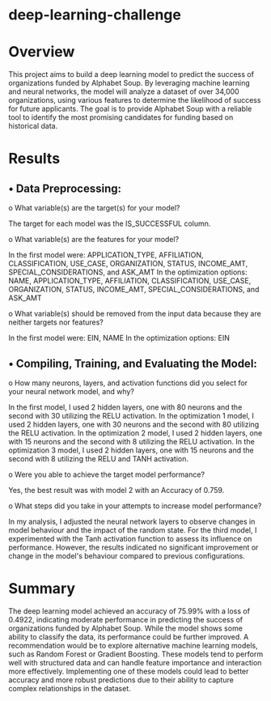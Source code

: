 # deep-learning-challenge

<h1>Overview</h1>

This project aims to build a deep learning model to predict the success of organizations funded by Alphabet Soup. By leveraging machine learning and neural networks, the model will analyze a dataset of over 34,000 organizations, using various features to determine the likelihood of success for future applicants. The goal is to provide Alphabet Soup with a reliable tool to identify the most promising candidates for funding based on historical data.

<h1>Results</h1>

<h2>• Data Preprocessing:</h2>

o	What variable(s) are the target(s) for your model?

The target for each model was the IS_SUCCESSFUL column. 

o	What variable(s) are the features for your model?

In the first model were: APPLICATION_TYPE, AFFILIATION, CLASSIFICATION, USE_CASE, ORGANIZATION, STATUS, INCOME_AMT, SPECIAL_CONSIDERATIONS, and ASK_AMT
In the optimization options: NAME, APPLICATION_TYPE, AFFILIATION, CLASSIFICATION, USE_CASE, ORGANIZATION, STATUS, INCOME_AMT, SPECIAL_CONSIDERATIONS, and ASK_AMT

o	What variable(s) should be removed from the input data because they are neither targets nor features?

In the first model were: EIN, NAME
In the optimization options: EIN

<h2>•	Compiling, Training, and Evaluating the Model:</h2>

o	How many neurons, layers, and activation functions did you select for your neural network model, and why?

In the first model, I used 2 hidden layers, one with 80 neurons and the second with 30 utilizing the RELU activation. In the optimization 1 model, I used 2 hidden layers, one with 30 neurons and the second with 80 utilizing the RELU activation. In the optimization 2 model, I used 2 hidden layers, one with 15 neurons and the second with 8 utilizing the RELU activation. In the optimization 3 model, I used 2 hidden layers, one with 15 neurons and the second with 8 utilizing the RELU and TANH activation.

o	Were you able to achieve the target model performance?

Yes, the best result was with model 2 with an Accuracy of 0.759.

o	What steps did you take in your attempts to increase model performance?

In my analysis, I adjusted the neural network layers to observe changes in model behaviour and the impact of the random state. For the third model, I experimented with the Tanh activation function to assess its influence on performance. However, the results indicated no significant improvement or change in the model's behaviour compared to previous configurations.

<h1>Summary</h1>

The deep learning model achieved an accuracy of 75.99% with a loss of 0.4922, indicating moderate performance in predicting the success of organizations funded by Alphabet Soup. While the model shows some ability to classify the data, its performance could be further improved. A recommendation would be to explore alternative machine learning models, such as Random Forest or Gradient Boosting. These models tend to perform well with structured data and can handle feature importance and interaction more effectively. Implementing one of these models could lead to better accuracy and more robust predictions due to their ability to capture complex relationships in the dataset.
